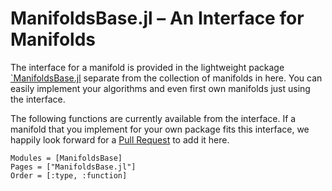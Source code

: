# ManifoldsBase.jl – An Interface for Manifolds

The interface for a manifold is provided in the lightweight package
[`ManifoldsBase.jl](https://github.com/JuliaNLSolvers/ManifoldsBase.jl) separate
from the collection of manifolds in here. You can easily implement your algorithms
and even first own manifolds just using the interface.

The following functions are currently available from the interface.
If a manifold that you implement for your own package fits this interface,
we happily look forward for a
[Pull Request](https://github.com/JuliaNLSolvers/Manifolds.jl/compare) to add it here.

```@autodocs
Modules = [ManifoldsBase]
Pages = ["ManifoldsBase.jl"]
Order = [:type, :function]
```
